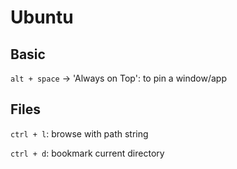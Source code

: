 # Ubuntu
## Basic ##
`alt + space` -> 'Always on Top': to pin a window/app

## Files ##
`ctrl + l`: browse with path string

`ctrl + d`: bookmark current directory
